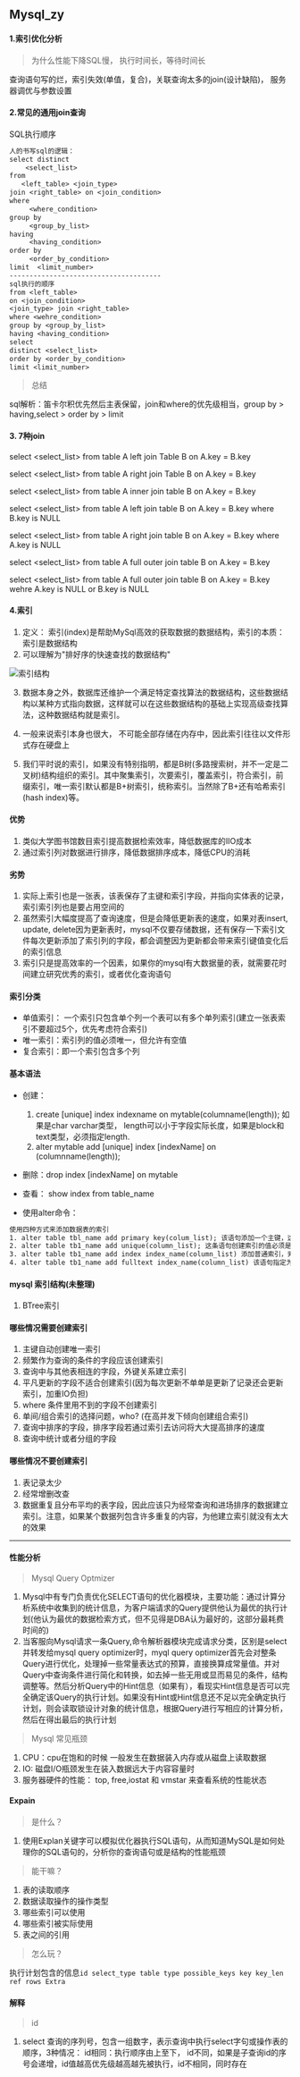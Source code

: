 ## Mysql_zy

#### 1.索引优化分析

> 为什么性能下降SQL慢， 执行时间长，等待时间长

查询语句写的烂，索引失效(单值，复合)，关联查询太多的join(设计缺陷)， 服务器调优与参数设置

#### 2.常见的通用join查询

SQL执行顺序

```txt
人的书写sql的逻辑：
select distinct
    <select_list>
from
   <left_table> <join_type>
join <right_table> on <join_condition>
where
     <where_condition>
group by
     <group_by_list>
having 
     <having_condition>
order by
     <order_by_condition>
limit  <limit_number>
--------------------------------------
sql执行的顺序
from <left_table>
on <join_condition>
<join_type> join <right_table>
where <wehre_condition>
group by <group_by_list>
having <having_condition>
select 
distinct <select_list>
order by <order_by_condition>
limit <limit_number>
```

> 总结

sql解析：笛卡尔积优先然后主表保留，join和where的优先级相当，group by > having,select > order by > limit

#### 3. 7种join

select <select_list> from table A left join Table B on A.key = B.key  

select <select_list> from table A right join Table B on  A.key = B.key

select <select_list> from table A inner join table B on A.key = B.key

select <select_list> from table A left join table B on A.key = B.key where B.key is NULL

select <select_list> from table A right join table B on A.key = B.key where A.key is NULL

select <select_list> from table A full outer join table B on A.key = B.key

select <select_list> from table A full outer join table B on A.key = B.key wehre A.key is NULL or B.key is NULL

#### 4.索引

1. 定义： 索引(index)是帮助MySql高效的获取数据的数据结构，索引的本质：索引是数据结构
2. 可以理解为"排好序的快速查找的数据结构"

![索引结构](../../media/pic/mysql/索引结构.png)

3. 数据本身之外，数据库还维护一个满足特定查找算法的数据结构，这些数据结构以某种方式指向数据，这样就可以在这些数据结构的基础上实现高级查找算法，这种数据结构就是索引。

4. 一般来说索引本身也很大， 不可能全部存储在内存中，因此索引往往以文件形式存在硬盘上
5. 我们平时说的索引，如果没有特别指明，都是B树(多路搜索树，并不一定是二叉树)结构组织的索引。其中聚集索引，次要索引，覆盖索引，符合索引，前缀索引，唯一索引默认都是B+树索引，统称索引。当然除了B+还有哈希索引(hash index)等。

#### 优势

1. 类似大学图书馆数目索引提高数据检索效率，降低数据库的IIO成本
2. 通过索引列对数据进行排序，降低数据排序成本，降低CPU的消耗

#### 劣势

1. 实际上索引也是一张表，该表保存了主键和索引字段，并指向实体表的记录，索引索引列也是要占用空间的
2. 虽然索引大幅度提高了查询速度，但是会降低更新表的速度，如果对表insert, update, delete因为更新表时，mysql不仅要存储数据，还有保存一下索引文件每次更新添加了索引列的字段，都会调整因为更新都会带来索引键值变化后的索引信息
3. 索引只是提高效率的一个因素，如果你的mysql有大数据量的表，就需要花时间建立研究优秀的索引，或者优化查询语句

#### 索引分类

* 单值索引： 一个索引只包含单个列一个表可以有多个单列索引(建立一张表索引不要超过5个，优先考虑符合索引)
* 唯一索引：索引列的值必须唯一，但允许有空值
* 复合索引：即一个索引包含多个列

#### 基本语法

* 创建：
  1. create [unique] index indexname on mytable(columname(length)); 如果是char varchar类型， length可以小于字段实际长度，如果是block和text类型，必须指定length.  
  2. alter mytable add [unique] index [indexName] on (columnname(length));

* 删除：drop index [indexName] on mytable 
* 查看： show index from table_name
* 使用alter命令：

```txt
使用四种方式来添加数据表的索引
1. alter table tbl_name add primary key(colum_list); 该语句添加一个主键，这意味着索引索引值必须是唯一的不能为NULL
2. alter table tb1_name add unique(column_list); 这条语句创建索引的值必须是惟一的(除了NULL,NULL可能出现多次)
3. alter table tb1_name add index index_name(column_list) 添加普通索引，索引可出现多次
4. alter table tb1_name add fulltext index_name(column_list) 该语句指定为fulltext用于全文索引
```

#### mysql 索引结构(未整理)

1. BTree索引



#### 哪些情况需要创建索引

1. 主键自动创建唯一索引
2. 频繁作为查询的条件的字段应该创建索引
3. 查询中与其他表相连的字段，外键关系建立索引
4. 平凡更新的字段不适合创建索引(因为每次更新不单单是更新了记录还会更新索引，加重IO负担)
5. where 条件里用不到的字段不创建索引
6. 单间/组合索引的选择问题，who? (在高并发下倾向创建组合索引)
7. 查询中排序的字段，排序字段若通过索引去访问将大大提高排序的速度
8. 查询中统计或者分组的字段

#### 哪些情况不要创建索引

1. 表记录太少
2. 经常增删改查
3. 数据重复且分布平均的表字段，因此应该只为经常查询和进场排序的数据建立索引。注意，如果某个数据列包含许多重复的内容，为他建立索引就没有太大的效果

---





#### 性能分析

> Mysql Query Optmizer

1. Mysql中有专门负责优化SELECT语句的优化器模块，主要功能：通过计算分析系统中收集到的统计信息，为客户端请求的Query提供他认为最优的执行计划(他认为最优的数据检索方式，但不见得是DBA认为最好的，这部分最耗费时间的)
2. 当客服向Mysql请求一条Query,命令解析器模块完成请求分类，区别是select并转发给mysql query optimizer时，myql query optimizer首先会对整条Query进行优化，处理掉一些常量表达式的预算，直接换算成常量值。并对Query中查询条件进行简化和转换，如去掉一些无用或显而易见的条件，结构调整等。然后分析Query中的Hint信息（如果有），看现实Hint信息是否可以完全确定该Query的执行计划。如果没有Hint或Hint信息还不足以完全确定执行计划，则会读取锁设计对象的统计信息，根据Query进行写相应的计算分析，然后在得出最后的执行计划

> Mysql 常见瓶颈

1. CPU：cpu在饱和的时候 一般发生在数据装入内存或从磁盘上读取数据
2. IO: 磁盘I/O瓶颈发生在装入数据远大于内容容量时
3. 服务器硬件的性能： top, free,iostat 和 vmstar 来查看系统的性能状态

#### Expain 

> 是什么？

1. 使用Explan关键字可以模拟优化器执行SQL语句，从而知道MySQL是如何处理你的SQL语句的，分析你的查询语句或是结构的性能瓶颈

> 能干嘛？

1. 表的读取顺序
2. 数据读取操作的操作类型
3. 哪些索引可以使用
4. 哪些索引被实际使用
5. 表之间的引用

> 怎么玩？ 

执行计划包含的信息`id select_type table type possible_keys key key_len ref rows Extra`

#### 解释

> id

1. select 查询的序列号，包含一组数字，表示查询中执行select字句或操作表的顺序，3种情况： id相同：执行顺序由上至下， id不同，如果是子查询id的序号会递增，id值越高优先级越高越先被执行，id不相同，同时存在

